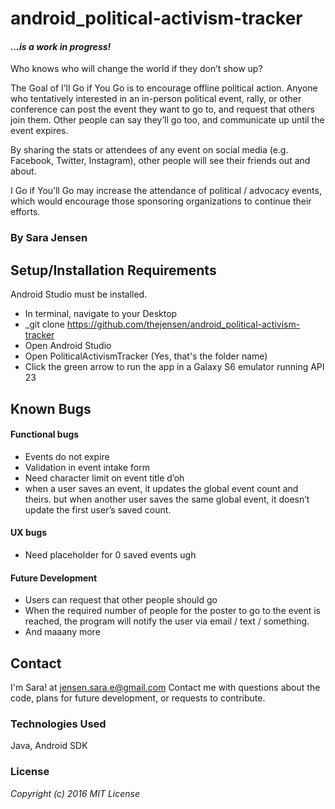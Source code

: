 # android_political-activism-tracker

#### _...is a work in progress!_
Who knows who will change the world if they don’t show up?

The Goal of I’ll Go if You Go is to encourage offline political action. Anyone who tentatively interested in an in-person political event, rally, or other conference can post the event they want to go to, and request that others join them. Other people can say they’ll go too, and communicate up until the event expires.

By sharing the stats or attendees of any event on social media (e.g. Facebook, Twitter, Instagram), other people will see their friends out and about.

I Go if You’ll Go may increase the attendance of political / advocacy events, which would encourage those sponsoring organizations to continue their efforts.

### By Sara Jensen

## Setup/Installation Requirements

Android Studio must be installed.

* In terminal, navigate to your Desktop
* _git clone https://github.com/thejensen/android_political-activism-tracker
* Open Android Studio
* Open PoliticalActivismTracker (Yes, that's the folder name)
* Click the green arrow to run the app in a Galaxy S6 emulator running API 23

## Known Bugs

#### Functional bugs

* Events do not expire
* Validation in event intake form
* Need character limit on event title d’oh
* when a user saves an event, it updates the global event count and theirs. but when another user saves the same global event, it doesn’t update the first user’s saved count.

#### UX bugs

* Need placeholder for 0 saved events ugh

#### Future Development

* Users can request that other people should go
* When the required number of people for the poster to go to the event is reached, the program will notify the user via email / text / something.
* And maaany more

## Contact

I'm Sara! at jensen.sara.e@gmail.com 
Contact me with questions about the code, plans for future development, or requests to contribute.

### Technologies Used

Java, Android SDK

### License

_Copyright (c) 2016 MIT License_
